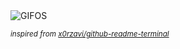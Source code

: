 <div align="justify">
<picture>
    <source media="(prefers-color-scheme: dark)" srcset="https://i.ibb.co/9HvcpG1M/output-gif.gif">
    <source media="(prefers-color-scheme: light)" srcset="https://i.ibb.co/9HvcpG1M/output-gif.gif">
    <img alt="GIFOS" src="https://i.ibb.co/9HvcpG1M/output-gif.gif">
</picture>

<sub><i>inspired from [x0rzavi/github-readme-terminal](https://github.com/x0rzavi/github-readme-terminal)</i></sub>

</div>

<!-- Image deletion URL: https://ibb.co/GQJndF8h/071400ddc88d95d202688f0df08842c2 -->